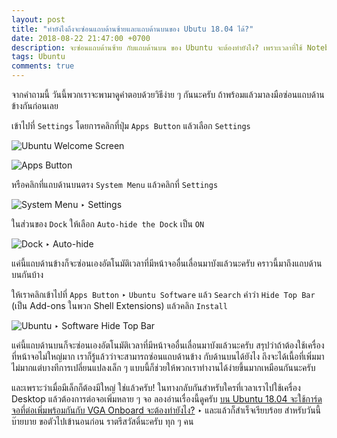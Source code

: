```yaml
---
layout: post
title: "ทำยังไงถึงจะซ่อนแถบด้านซ้ายและแถบด้านบนของ Ubutu 18.04 ได้?"
date: 2018-08-22 21:47:00 +0700
description: จะซ่อนแถบด้านซ้าย กับแถบด้านบน ของ Ubuntu จะต้องทำยังไง? เพราะเวลาที่ใช้ Notebook หน้าจอไม่ได้มีเนื้อที่มาก อยากจะซ่อนแถบพวกนี้เหลือเกิน
tags: Ubuntu
comments: true
---
```

จากคำถามนี้ วันนี้พวกเราจะพามาดูคำตอบด้วยวิธีง่าย ๆ กันนะครับ ถ้าพร้อมแล้วมาลงมือซ่อนแถบด้านข้างกันก่อนเลย

เข้าไปที่ `Settings` โดยการคลิกที่ปุ่ม `Apps Button` แล้วเลือก `Settings`

![Ubuntu Welcome Screen](https://res.cloudinary.com/sdees-reallife/image/upload/c_scale,w_600/v1535038452/Screenshot_from_2018-08-23_22-10-10.png)

![Apps Button](https://res.cloudinary.com/sdees-reallife/image/upload/c_scale,w_600/v1535038636/Screenshot_from_2018-08-23_22-00-53.png)

หรือคลิกที่แถบด้านบนตรง `System Menu` แล้วคลิกที่ `Settings`

![System Menu ‣ Settings](https://res.cloudinary.com/sdees-reallife/image/upload/c_scale,w_600/v1535038744/Screenshot_from_2018-08-23_21-59-52.png)

ในส่วนของ `Dock` ให้เลือก `Auto-hide the Dock` เป็น `ON`

![Dock ‣ Auto-hide](https://res.cloudinary.com/sdees-reallife/image/upload/c_scale,w_600/v1535038831/Screenshot_from_2018-08-23_21-56-13.png)

แค่นี้แถบด้านข้างก็จะซ่อนเองอัตโนมัติเวลาที่มีหน้าจออื่นเลื่อนมาบังแล้วนะครับ คราวนี้มาถึงแถบด้านบนกันบ้าง

ให้เราคลิกเข้าไปที่ `Apps Button` ‣ `Ubuntu Software` แล้ว `Search` คำว่า `Hide Top Bar` (เป็น Add-ons ในพวก Shell Extensions) แล้วคลิก `Install`

![Ubuntu ‣ Software Hide Top Bar](https://res.cloudinary.com/sdees-reallife/image/upload/c_scale,w_600/v1535039118/Screenshot_from_2018-08-23_22-22-18.png)

แค่นี้แถบด้านบนก็จะซ่อนเองอัตโนมัติเวลาที่มีหน้าจออื่นเลื่อนมาบังแล้วนะครับ สรุปว่าถ้าต้องใช้เครื่องที่หน้าจอไม่ใหญ่มาก เราก็รู้แล้วว่าจะสามารถซ่อนแถบด้านข้าง กับด้านบนได้ยังไง ถึงจะได้เนื้อที่เพิ่มมาไม่มากแต่บางทีการเปลี่ยนแปลงเล็ก ๆ แบบนี้ก็ช่วยให้พวกเราทำงานได้ง่ายขึ้นมากเหมือนกันนะครับ

และเพราะว่าเมื่อมีเล็กก็ต้องมีใหญ่ ใช่แล้วครับ! ในทางกลับกันสำหรับใครที่เวลาเราไปใช้เครื่อง Desktop แล้วต้องการต่อจอเพิ่มหลาย ๆ จอ ลองอ่านเรื่องนี้ดูครับ [บน Ubuntu 18.04 จะใช้การ์ดจอที่ต่อเพิ่มพร้อมกันกับ VGA Onboard จะต้องทำยังไง?](https://www.sdee.co/developer/2018/07/20/multiple-vga-cards-on-ubuntu-18-04/) ‣ และแล้วก็สำเร็จเรียบร้อย สำหรับวันนี้บ๊ายบาย ขอตัวไปเข้านอนก่อน ราตรีสวัสดิ์นะครับ ทุก ๆ คน
